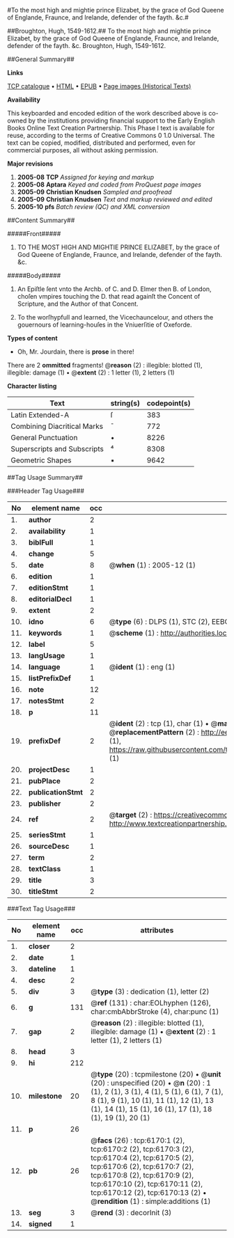 #To the most high and mightie prince Elizabet, by the grace of God Queene of Englande, Fraunce, and Irelande, defender of the fayth. &c.#

##Broughton, Hugh, 1549-1612.##
To the most high and mightie prince Elizabet, by the grace of God Queene of Englande, Fraunce, and Irelande, defender of the fayth. &c.
Broughton, Hugh, 1549-1612.

##General Summary##

**Links**

[TCP catalogue](http://www.ota.ox.ac.uk/tcp/)  • 
[HTML](http://tei.it.ox.ac.uk/tcp/Texts-HTML/free/A16/A16975.html)  • 
[EPUB](http://tei.it.ox.ac.uk/tcp/Texts-EPUB/free/A16/A16975.epub) • 
[Page images (Historical Texts)](https://data.historicaltexts.jisc.ac.uk/view?pubId=eebo-99841577e&pageId=eebo-99841577e-6170-1)

**Availability**

This keyboarded and encoded edition of the
	       work described above is co-owned by the institutions
	       providing financial support to the Early English Books
	       Online Text Creation Partnership. This Phase I text is
	       available for reuse, according to the terms of Creative
	       Commons 0 1.0 Universal. The text can be copied,
	       modified, distributed and performed, even for
	       commercial purposes, all without asking permission.

**Major revisions**

1. __2005-08__ __TCP__ *Assigned for keying and markup*
1. __2005-08__ __Aptara__ *Keyed and coded from ProQuest page images*
1. __2005-09__ __Christian Knudsen__ *Sampled and proofread*
1. __2005-09__ __Christian Knudsen__ *Text and markup reviewed and edited*
1. __2005-10__ __pfs__ *Batch review (QC) and XML conversion*

##Content Summary##

#####Front#####

1. TO THE MOST HIGH
AND MIGHTIE PRINCE
ELIZABET, by the grace of God
Queene of Englande, Fraunce,
and Irelande, defender of
the fayth. &c.

#####Body#####

1. An Epiſtle ſent vnto the Archb.
of C. and D. Elmer then B. of
London, choſen vmpires touching
the D. that read againſt the Concent
of Scripture, and the Author
of that Concent.

1. To the worſhypfull and learned,
the Vicechauncelour, and
others the gouernours of
learning-houſes in the Vniuerſitie
of Oxeforde.

**Types of content**

  * Oh, Mr. Jourdain, there is **prose** in there!

There are 2 **ommitted** fragments! 
 @__reason__ (2) : illegible: blotted (1), illegible: damage (1)  •  @__extent__ (2) : 1 letter (1), 2 letters (1)

**Character listing**


|Text|string(s)|codepoint(s)|
|---|---|---|
|Latin Extended-A|ſ|383|
|Combining             Diacritical Marks|̄|772|
|General Punctuation|•|8226|
|Superscripts             and Subscripts|⁴|8308|
|Geometric Shapes|▪|9642|

##Tag Usage Summary##

###Header Tag Usage###

|No|element name|occ|attributes|
|---|---|---|---|
|1.|__author__|2||
|2.|__availability__|1||
|3.|__biblFull__|1||
|4.|__change__|5||
|5.|__date__|8| @__when__ (1) : 2005-12 (1)|
|6.|__edition__|1||
|7.|__editionStmt__|1||
|8.|__editorialDecl__|1||
|9.|__extent__|2||
|10.|__idno__|6| @__type__ (6) : DLPS (1), STC (2), EEBO-CITATION (1), PROQUEST (1), VID (1)|
|11.|__keywords__|1| @__scheme__ (1) : http://authorities.loc.gov/ (1)|
|12.|__label__|5||
|13.|__langUsage__|1||
|14.|__language__|1| @__ident__ (1) : eng (1)|
|15.|__listPrefixDef__|1||
|16.|__note__|12||
|17.|__notesStmt__|2||
|18.|__p__|11||
|19.|__prefixDef__|2| @__ident__ (2) : tcp (1), char (1)  •  @__matchPattern__ (2) : ([0-9\-]+):([0-9IVX]+) (1), (.+) (1)  •  @__replacementPattern__ (2) : http://eebo.chadwyck.com/downloadtiff?vid=$1&page=$2 (1), https://raw.githubusercontent.com/textcreationpartnership/Texts/master/tcpchars.xml#$1 (1)|
|20.|__projectDesc__|1||
|21.|__pubPlace__|2||
|22.|__publicationStmt__|2||
|23.|__publisher__|2||
|24.|__ref__|2| @__target__ (2) : https://creativecommons.org/publicdomain/zero/1.0/ (1), http://www.textcreationpartnership.org/docs/. (1)|
|25.|__seriesStmt__|1||
|26.|__sourceDesc__|1||
|27.|__term__|2||
|28.|__textClass__|1||
|29.|__title__|3||
|30.|__titleStmt__|2||


###Text Tag Usage###

|No|element name|occ|attributes|
|---|---|---|---|
|1.|__closer__|2||
|2.|__date__|1||
|3.|__dateline__|1||
|4.|__desc__|2||
|5.|__div__|3| @__type__ (3) : dedication (1), letter (2)|
|6.|__g__|131| @__ref__ (131) : char:EOLhyphen (126), char:cmbAbbrStroke (4), char:punc (1)|
|7.|__gap__|2| @__reason__ (2) : illegible: blotted (1), illegible: damage (1)  •  @__extent__ (2) : 1 letter (1), 2 letters (1)|
|8.|__head__|3||
|9.|__hi__|212||
|10.|__milestone__|20| @__type__ (20) : tcpmilestone (20)  •  @__unit__ (20) : unspecified (20)  •  @__n__ (20) : 1 (1), 2 (1), 3 (1), 4 (1), 5 (1), 6 (1), 7 (1), 8 (1), 9 (1), 10 (1), 11 (1), 12 (1), 13 (1), 14 (1), 15 (1), 16 (1), 17 (1), 18 (1), 19 (1), 20 (1)|
|11.|__p__|26||
|12.|__pb__|26| @__facs__ (26) : tcp:6170:1 (2), tcp:6170:2 (2), tcp:6170:3 (2), tcp:6170:4 (2), tcp:6170:5 (2), tcp:6170:6 (2), tcp:6170:7 (2), tcp:6170:8 (2), tcp:6170:9 (2), tcp:6170:10 (2), tcp:6170:11 (2), tcp:6170:12 (2), tcp:6170:13 (2)  •  @__rendition__ (1) : simple:additions (1)|
|13.|__seg__|3| @__rend__ (3) : decorInit (3)|
|14.|__signed__|1||
